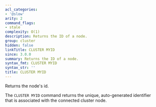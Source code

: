 ```yaml
---
acl_categories:
- '@slow'
arity: 2
command_flags:
- stale
complexity: O(1)
description: Returns the ID of a node.
group: cluster
hidden: false
linkTitle: CLUSTER MYID
since: 3.0.0
summary: Returns the ID of a node.
syntax_fmt: CLUSTER MYID
syntax_str: ''
title: CLUSTER MYID
---
```

Returns the node's id.

The `CLUSTER MYID` command returns the unique, auto-generated identifier that is associated with the connected cluster node.
